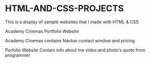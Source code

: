 # HTML-AND-CSS-PROJECTS

This is a display of sample websites that I made with HTML & CSS

Academy Cinemas
Portfolio Website

Academy Cinemas contains 
Navbar contact window and pricing

Porfolio Website
Contain info about me video and photo's quote from programmer
